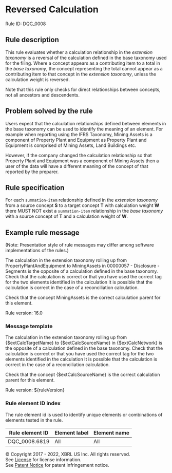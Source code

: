# Reversed Calculation
Rule ID: DQC_0008   

## Rule description

This rule evaluates whether a calculation relationship in the _extension taxonomy_ is a reversal of the calculation defined in the base taxonomy used for the filing.  Where a concept appears as a contributing item to a total in the _base taxonomy_, the concept representing the total cannot appear as a contributing item to that concept in the _extension taxonomy_, unless the calculation weight is reversed.

Note that this rule only checks for direct relationships between concepts, not all ancestors and descendents.

## Problem solved by the rule

Users expect that the calculation relationships defined between elements in the base taxonomy can be used to identify the meaning of an element. For example when reporting using the IFRS Taxonomy, Mining Assets is a component of Property Plant and Equipment as Property Plant and Equipment  is comprised of Mining Assets, Land Buildings etc.  
 
However, if the company changed the calculation relationship so that Property Plant and Equipment was a component of Mining Assets then a user of the data will have a different meaning of the concept of that reported by the preparer.  

## Rule specification

For each `summation-item` relationship defined in the _extension taxonomy_ from a source concept **S** to a target concept **T** with calculation weight **W** there MUST NOT exist a `summation-item` relationship in the _base taxonomy_ with a source concept of **T** and a calculation weight of **W**.

## Example rule message 
(Note: Presentation style of rule messages may differ among software implementations of the rules.)

The calculation in the extension taxonomy rolling up from PropertyPlantAndEquipment to MiningAssets in 00000057 - Disclosure - Segments is the opposite of a calculation defined in the base taxonomy. Check that the calculation is correct or that you have used the correct tag for the two elements identified in the calculation It is possible that the calculation is correct in the case of a reconciliation calculation.

Check that the concept MiningAssets is the correct calculation parent for this element.  
  
Rule version: 16.0

### Message template

The calculation in the extension taxonomy rolling up from {$extCalcTargetName} to {$extCalcSourceName} in {$extCalcNetwork} is the opposite of a calculation defined in the base taxonomy. Check that the calculation is correct or that you have used the correct tag for the two elements identified in the calculation It is possible that the calculation is correct in the case of a reconciliation calculation.  

Check that the concept {$extCalcSourceName} is the correct calculation parent for this element.  
   
Rule version: ${ruleVersion}  

### Rule element ID index

The rule element id is used to identify unique elements or combinations of elements tested in the rule.  

| Rule element ID | Element label | Element name |
| ----- | ----- | ----- |
| DQC_0008.6819 | All | All |


© Copyright 2017 - 2022, XBRL US Inc. All rights reserved.   
See [License](https://xbrl.us/dqc-license) for license information.  
See [Patent Notice](https://xbrl.us/dqc-patent) for patent infringement notice.  
